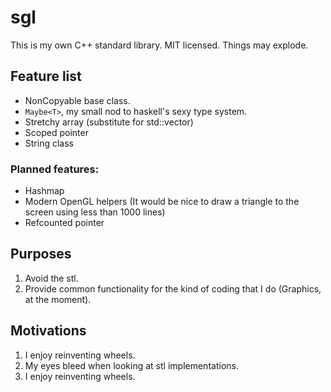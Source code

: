 sgl
===

This is my own C++ standard library. MIT licensed. Things may explode.

Feature list
------------
* NonCopyable base class.
* `Maybe<T>`, my small nod to haskell's sexy type system.
* Stretchy array (substitute for std::vector)
* Scoped pointer
* String class

### Planned features:

* Hashmap
* Modern OpenGL helpers (It would be nice to draw a triangle to the screen using less than 1000 lines)
* Refcounted pointer

Purposes
--------
1. Avoid the stl.
2. Provide common functionality for the kind of coding that I do (Graphics, at the moment).

Motivations
-----------
1. I enjoy reinventing wheels.
2. My eyes bleed when looking at stl implementations.
3. I enjoy reinventing wheels.
